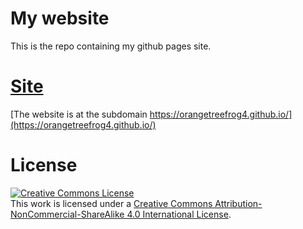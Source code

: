 # My website
This is the repo containing my github pages site.
# [Site](https://orangetreefrog4.github.io)
[The website is at the subdomain
https://orangetreefrog4.github.io/](https://orangetreefrog4.github.io/)

# License
<a rel="license" href="http://creativecommons.org/licenses/by-nc-sa/4.0/"><img alt="Creative Commons License" style="border-width:0" src="https://i.creativecommons.org/l/by-nc-sa/4.0/88x31.png" /></a><br />This work is licensed under a <a rel="license" href="http://creativecommons.org/licenses/by-nc-sa/4.0/">Creative Commons Attribution-NonCommercial-ShareAlike 4.0 International License</a>.
